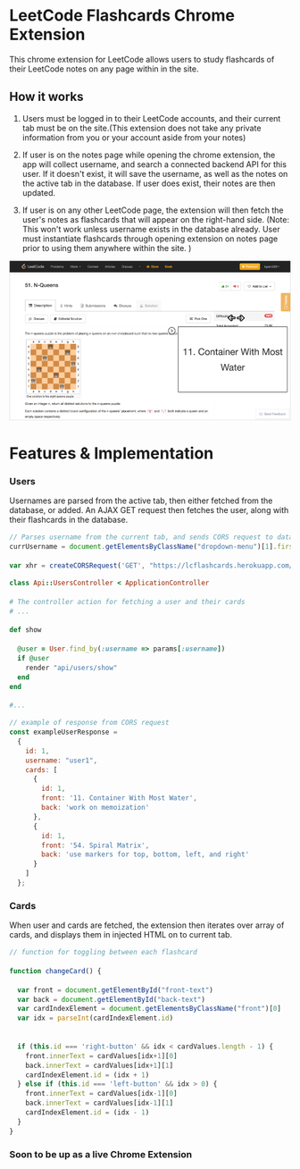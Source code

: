 # LeetCode Flashcards Chrome Extension

This chrome extension for LeetCode allows users to study flashcards of their LeetCode notes on any page within in the site.

## How it works

1. Users must be logged in to their LeetCode accounts, and their current tab must be on the site.(This extension does not take any private information from you or your account aside from your notes)

2. If user is on the notes page while opening the chrome extension, the app will collect username, and search a connected backend API for this user. If it doesn't exist, it will save the username, as well as the notes on the active tab in the database. If user does exist, their notes are then updated.

3. If user is on any other LeetCode page, the extension will then fetch the user's notes as flashcards that will appear on the right-hand side. (Note: This won't work unless username exists in the database already. User must instantiate flashcards through opening extension on notes page prior to using them anywhere within the site. )

<a href="http://LC_chrome_extension.herokuapp.com">
  <img src="https://raw.githubusercontent.com/kpam92/LC_chrome_extension/master/app/assets/images/screenshot.png"/>
</a>

# Features & Implementation

### Users

  Usernames are parsed from the active tab, then either fetched from the database, or added. An AJAX GET request then fetches the user, along with their flashcards in the database.

  ```javascript
  // Parses username from the current tab, and sends CORS request to database
  currUsername = document.getElementsByClassName("dropdown-menu")[1].firstElementChild.firstElementChild.href.substring(21)

  var xhr = createCORSRequest('GET', "https://lcflashcards.herokuapp.com/api/users/1?username=?" + currUsername);

  ```

  ```ruby
  class Api::UsersController < ApplicationController

  # The controller action for fetching a user and their cards
  # ...

  def show

    @user = User.find_by(:username => params[:username])
    if @user
      render "api/users/show"
    end
  end

  #...
  ```

  ```javascript
  // example of response from CORS request
  const exampleUserResponse =
    {
      id: 1,
      username: "user1",
      cards: [
        {
          id: 1,
          front: '11. Container With Most Water',
          back: 'work on memoization'
        },
        {
          id: 1,
          front: '54. Spiral Matrix',
          back: 'use markers for top, bottom, left, and right'
        }
      ]
    };
  ```
### Cards

When user and cards are fetched, the extension then iterates over array of cards, and displays them in injected HTML on to current tab.

  ```javascript
  // function for toggling between each flashcard

  function changeCard() {

    var front = document.getElementById("front-text")
    var back = document.getElementById("back-text")
    var cardIndexElement = document.getElementsByClassName("front")[0]
    var idx = parseInt(cardIndexElement.id)


    if (this.id === 'right-button' && idx < cardValues.length - 1) {
      front.innerText = cardValues[idx+1][0]
      back.innerText = cardValues[idx+1][1]
      cardIndexElement.id = (idx + 1)
    } else if (this.id === 'left-button' && idx > 0) {
      front.innerText = cardValues[idx-1][0]
      back.innerText = cardValues[idx-1][1]
      cardIndexElement.id = (idx - 1)
    }
  }
  ```

  ### Soon to be up as a live Chrome Extension

